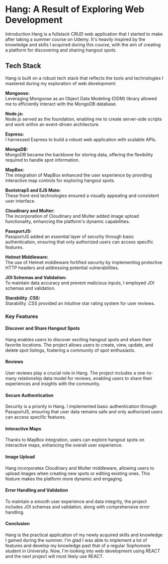 <h1>Hang: A Result of Exploring Web Development</h1>
Introduction
Hang is a fullstack CRUD web application that I started to make after taking a summer course on Udemy. It's heavily inspired by the knowledge and skills I acquired during this course, with the aim of creating a platform for discovering and sharing hangout spots.

<h2>Tech Stack</h2>
Hang is built on a robust tech stack that reflects the tools and technologies I mastered during my exploration of web development: 
<br>

<strong>Mongoose:</strong> <br> Leveraging Mongoose as an Object Data Modeling (ODM) library allowed me to efficiently interact with the MongoDB database.

<strong>Node.js:</strong> <br> Node.js served as the foundation, enabling me to create server-side scripts and work within an event-driven architecture.

<strong>Express:</strong> <br> I harnessed Express to build a robust web application with scalable APIs.

<strong>MongoDB:</strong> <br> MongoDB became the backbone for storing data, offering the flexibility required to handle spot information.

<strong>MapBox:</strong> <br> The integration of MapBox enhanced the user experience by providing interactive map controls for exploring hangout spots.

<strong>Bootstrap5 and EJS Mate:</strong> <br> These front-end technologies ensured a visually appealing and consistent user interface.

<strong>Cloudinary and Multer:</strong> <br> The incorporation of Cloudinary and Multer added image upload functionality, enhancing the platform's dynamic capabilities.

<strong>PassportJS:</strong> <br> PassportJS added an essential layer of security through basic authentication, ensuring that only authorized users can access specific features.

<strong>Helmet Middleware:</strong> <br> The use of Helmet middleware fortified security by implementing protective HTTP headers and addressing potential vulnerabilities.

<strong>JOI Schemas and Validation:</strong> <br> To maintain data accuracy and prevent malicious inputs, I employed JOI schemas and validation.

<strong>Starability .CSS:</strong> <br> Starability .CSS provided an intuitive star rating system for user reviews.

<h3>Key Features</h3>


<h4>Discover and Share Hangout Spots</h4>
Hang enables users to discover exciting hangout spots and share their favorite locations. The project allows users to create, view, update, and delete spot listings, fostering a community of spot enthusiasts.

<h4>Reviews</h4>
User reviews play a crucial role in Hang. The project includes a one-to-many relationship data model for reviews, enabling users to share their experiences and insights with the community.

<h4>Secure Authentication</h4>
Security is a priority in Hang. I implemented basic authentication through PassportJS, ensuring that user data remains safe and only authorized users can access specific features.

<h4>Interactive Maps</h4>
Thanks to MapBox integration, users can explore hangout spots on interactive maps, enhancing the overall user experience.

<h4>Image Upload</h4>
Hang incorporates Cloudinary and Multer middleware, allowing users to upload images when creating new spots or editing existing ones. This feature makes the platform more dynamic and engaging.

<h4>Error Handling and Validation</h4>
To maintain a smooth user experience and data integrity, the project includes JOI schemas and validation, along with comprehensive error handling.

<h4>Conclusion</h4>
Hang is the practical application of my newly acquired skills and knowledge I gained during the summer. I'm glad I was able to implement a lot of features and develop my knowledge past that of a regular Sophomore student in University. Now, I'm looking into web development using REACT and the next project will most likely use REACT.
